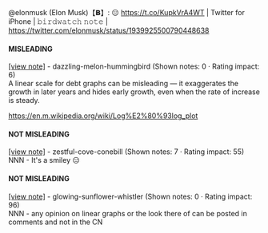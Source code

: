 @elonmusk (Elon Musk)【𝗕】: 😑 https://t.co/KupkVrA4WT | Twitter for iPhone | 𝚋𝚒𝚛𝚍𝚠𝚊𝚝𝚌𝚑 𝚗𝚘𝚝𝚎 | https://twitter.com/elonmusk/status/1939925500790448638

#### MISLEADING

[[view note]](https://x.com/i/birdwatch/n/1939953147939577951) - dazzling-melon-hummingbird (Shown notes: 0 · Rating impact: 6)\
A linear scale for debt graphs can be misleading — it exaggerates the growth in later years and hides early growth, even when the rate of increase is steady.

https://en.m.wikipedia.org/wiki/Log%E2%80%93log_plot

#### NOT MISLEADING

[[view note]](https://x.com/i/birdwatch/n/1939961107466031475) - zestful-cove-conebill (Shown notes: 7 · Rating impact: 55)\
NNN - It's a smiley 😑

#### NOT MISLEADING

[[view note]](https://x.com/i/birdwatch/n/1939957512821752177) - glowing-sunflower-whistler (Shown notes: 0 · Rating impact: 96)\
NNN - any opinion on linear graphs or the look there of can be posted in comments and not in the CN
